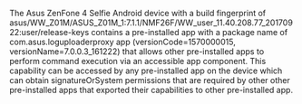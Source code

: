 The Asus ZenFone 4 Selfie Android device with a build fingerprint of asus/WW_Z01M/ASUS_Z01M_1:7.1.1/NMF26F/WW_user_11.40.208.77_20170922:user/release-keys contains a pre-installed app with a package name of com.asus.loguploaderproxy app (versionCode=1570000015, versionName=7.0.0.3_161222) that allows other pre-installed apps to perform command execution via an accessible app component. This capability can be accessed by any pre-installed app on the device which can obtain signatureOrSystem permissions that are required by other other pre-installed apps that exported their capabilities to other pre-installed app.